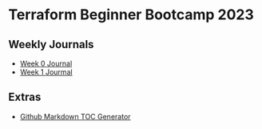 # Terraform Beginner Bootcamp 2023

## Weekly Journals
- [Week 0 Journal](journal/week0)
- [Week 1 Jourmal](journal/week1)

## Extras
- [Github Markdown TOC Generator](https://derlin.github.io/bitdowntoc/)


